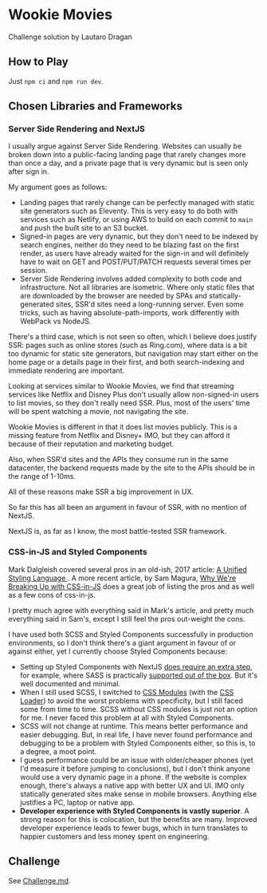 # Wookie Movies

Challenge solution by Lautaro Dragan

## How to Play

Just `npm ci` and `npm run dev`. 

## Chosen Libraries and Frameworks

### Server Side Rendering and NextJS

I usually argue against Server Side Rendering. Websites can usually be broken down into a public-facing landing page that rarely changes more than once a day, and a private page that is very dynamic but is seen only after sign in.

My argument goes as follows: 
- Landing pages that rarely change can be perfectly managed with static site generators such as Eleventy. This is very easy to do both with services such as Netlify, or using AWS to build on each commit to `main` and push the built site to an S3 bucket.
- Signed-in pages are very dynamic, but they don't need to be indexed by search engines, neither do they need to be blazing fast on the first render, as users have already waited for the sign-in and will definitely have to wait on GET and POST/PUT/PATCH requests several times per session. 
- Server Side Rendering involves added complexity to both code and infrastructure. Not all libraries are isometric. Where only static files that are downloaded by the browser are needed by SPAs and statically-generated sites, SSR'd sites need a long-running server. Even some tricks, such as having absolute-path-imports, work differently with WebPack vs NodeJS.

There's a third case, which is not seen so often, which I believe does justify SSR: pages such as online stores (such as Ring.com), where data is a bit too dynamic for static site generators, but navigation may start either on the home page or a details page in their first, and both search-indexing and immediate rendering are important.

Looking at services similar to Wookie Movies, we find that streaming services like Netflix and Disney Plus don't usually allow non-signed-in users to list movies, so they don't really need SSR. Plus, most of the users' time will be spent watching a movie, not navigating the site.

Wookie Movies is different in that it does list movies publicly. This is a missing feature from Netflix and Disney+ IMO, but they can afford it because of their reputation and marketing budget.

Also, when SSR'd sites and the APIs they consume run in the same datacenter, the backend requests made by the site to the APIs should be in the range of 1-10ms. 

All of these reasons make SSR a big improvement in UX. 

So far this has all been an argument in favour of SSR, with no mention of NextJS.

NextJS is, as far as I know, the most battle-tested SSR framework.

### CSS-in-JS and Styled Components

Mark Dalgleish covered several pros in an old-ish, 2017 article: [A Unified Styling Language
](https://medium.com/seek-blog/a-unified-styling-language-d0c208de2660). A more recent article, by Sam Magura, [Why We're Breaking Up with CSS-in-JS](https://dev.to/srmagura/why-were-breaking-up-wiht-css-in-js-4g9b) does a great job of listing the pros and as well as a few cons of css-in-js.

I pretty much agree with everything said in Mark's article, and pretty much everything said in Sam's, except I still feel the pros out-weight the cons.

I have used both SCSS and Styled Components successfully in production environments, so I don't think there's a giant argument in favour of or against either, yet I currently choose Styled Components because:
- Setting up Styled Components with NextJS [does require an extra step](https://nextjs.org/docs/advanced-features/compiler#styled-components), for example, where SASS is practically [supported out of the box](https://nextjs.org/docs/basic-features/built-in-css-support#sass-support). But it's well documented and minimal.
- When I still used SCSS, I switched to [CSS Modules](https://github.com/css-modules/css-modules) (with the [CSS Loader](https://www.npmjs.com/package/css-loader#modules)) to avoid the worst problems with specificity, but I still faced some from time to time. SCSS without CSS modules is just not an option for me. I never faced this problem at all with Styled Components.
- SCSS will not change at runtime. This means better performance and easier debugging. But, in real life, I have never found performance and debugging to be a problem with Styled Components either, so this is, to a degree, a moot point.
- I guess performance could be an issue with older/cheaper phones (yet I'd measure it before jumping to conclusions), but I don't think anyone would use a very dynamic page in a phone. If the website is complex enough, there's always a native app with better UX and UI. IMO only statically generated sites make sense in mobile browsers. Anything else justifies a PC, laptop or native app. 
- **Developer experience with Styled Components is vastly superior**. A strong reason for this is colocation, but the benefits are many. Improved developer experience leads to fewer bugs, which in turn translates to happier customers and less money spent on engineering. 

## Challenge

See [Challenge.md](./CHALLENGE.md).
